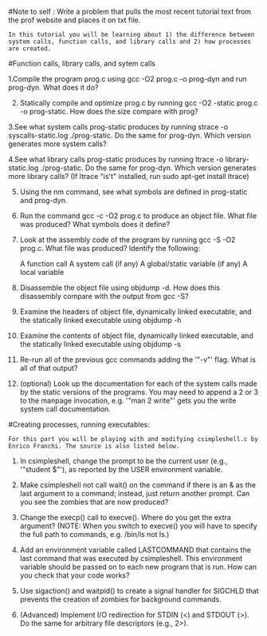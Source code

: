 #Note to self :
	Write a problem that pulls the most recent tutorial text from the prof website and places it on txt file.

	In this tutorial you will be learning about 1) the difference between system calls, function calls, and library calls and 2) how processes are created.

#Function calls, library calls, and sytem calls

1.Compile the program prog.c using gcc -O2 prog.c -o prog-dyn and run prog-dyn. What does it do? 

2. Statically compile and optimize prog.c by running gcc -O2 -static prog.c -o prog-static. How does the size compare with prog?  

3.See what system calls prog-static produces by running strace -o syscalls-static.log ./prog-static. Do the same for prog-dyn. Which version generates more system calls?

4.See what library calls prog-static produces by running ltrace -o library-static.log ./prog-static. Do the same for prog-dyn. Which version generates more library calls? (If ltrace "is't" installed, run sudo apt-get install ltrace) 

5.	Using the nm command, see what symbols are defined in prog-static and prog-dyn. 

6.	Run the command gcc -c -O2 prog.c to produce an object file. What file was produced? What symbols does it define?

7.	Look at the assembly code of the program by running gcc -S -O2 prog.c. What file was produced? Identify the following:

    A function call
    A system call (if any)
    A global/static variable (if any)
    A local variable 

8.	Disassemble the object file using objdump -d. How does this disassembly compare with the output from gcc -S? 

9.	Examine the headers of object file, dynamically linked executable, and the statically linked executable using objdump -h

10.	Examine the contents of object file, dynamically linked executable, and the statically linked executable using objdump -s

11.	Re-run all of the previous gcc commands adding the '"-v"' flag. What is all of that output? 

12.	 (optional) Look up the documentation for each of the system calls made by the static versions of the programs. You may need to append a 2 or 3 to the manpage invocation, e.g. '"man 2 write"' gets you the write system call documentation. 


#Creating processes, running executables:

	For this part you will be playing with and modifying csimpleshell.c by Enrico Franchi. The source is also listed below. 

1.	 In csimpleshell, change the prompt to be the current user (e.g., '"student $"'), as reported by the USER environment variable. 

2.	 Make csimpleshell not call wait() on the command if there is an & as the last argument to a command; instead, just return another prompt. Can you see the zombies that are now produced? 

3.	Change the execp() call to execve(). Where do you get the extra argument? (NOTE: When you switch to execve() you will have to specify the full path to commands, e.g. /bin/ls not ls.) 

4.	Add an environment variable called LASTCOMMAND that contains the last command that was executed by csimpleshell. This environment variable should be passed on to each new program that is run. How can you check that your code works? 

5.	Use sigaction() and waitpid() to create a signal handler for SIGCHLD that prevents the creation of zombies for background commands. 

6.	(Advanced) Implement I/O redirection for STDIN (<) and STDOUT (>). Do the same for arbitrary file descriptors (e.g., 2>).

